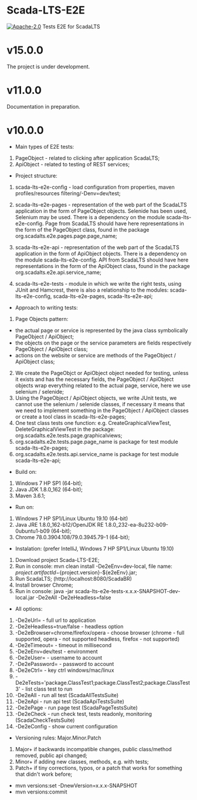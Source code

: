 # Scada-LTS-E2E
[![Apache-2.0](https://img.shields.io/badge/license-Apache%202-blue)](https://github.com/SCADA-LTS/Scada-LTS-E2E/blob/master/LICENSE)
Tests E2E for ScadaLTS

# v15.0.0
The project is under development.

# v11.0.0
Documentation in preparation.

# v10.0.0

* Main types of E2E tests:
1. PageObject - related to clicking after application ScadaLTS;
2. ApiObject - related to testing of REST services;

* Project structure:
1. scada-lts-e2e-config - load configuration from properties, maven profiles/resources filtering/-Denv=dev/test;

2. scada-lts-e2e-pages - representation of the web part of the ScadaLTS application in the form of PageObject objects. Selenide has been used, Selenium may be used. There is a dependency on the module scada-lts-e2e-config. Page from ScadaLTS should have here representations in the form of the PageObject class, found in the package org.scadalts.e2e.pages.page.page_name;

3. scada-lts-e2e-api - representation of the web part of the ScadaLTS application in the form of ApiObject objects. There is a dependency on the module scada-lts-e2e-config. API from ScadaLTS should have here representations in the form of the ApiObject class, found in the package org.scadalts.e2e.api.service_name;

4. scada-lts-e2e-tests - module in which we write the right tests, using JUnit and Hamcrest, there is also a relationship to the modules: scada-lts-e2e-config, scada-lts-e2e-pages, scada-lts-e2e-api;


* Approach to writing tests:
1. Page Objects pattern:
- the actual page or service is represented by the java class symbolically PageObject / ApiObject;
- the objects on the page or the service parameters are fields respectively PageObject / ApiObject class;
- actions on the website or service are methods of the PageObject / ApiObject class;
2. We create the PageObjct or ApiObject object needed for testing, unless it exists and has the necessary fields, the PageObject / ApiObject objects wrap everything related to the actual page, service, here we use selenium / selenide;
3. Using the PageObject / ApiObject objects, we write JUnit tests, we cannot use the selenium / selenide classes, if necessary it means that we need to implement something in the PageObject / ApiObject classes or create a tool class in scada-lts-e2e-pages;
4. One test class tests one function: e.g. CreateGraphicalViewTest, DeleteGraphicalViewTest in the package: org.scadalts.e2e.tests.page.graphicalviews;
5. org.scadalts.e2e.tests.page.page_name is package for test module scada-lts-e2e-pages;
6. org.scadalts.e2e.tests.api.service_name is package for test module scada-lts-e2e-api;

* Build on:
1. Windows 7 HP SP1 (64-bit);
2. Java JDK 1.8.0_162 (64-bit);
3. Maven 3.6.1;

* Run on:
1. Windows 7 HP SP1/Linux Ubuntu 19.10 (64-bit)
2. Java JRE 1.8.0_162-b12/OpenJDK RE 1.8.0_232-ea-8u232-b09-0ubuntu1-b09 (64-bit);
3. Chrome 78.0.3904.108/79.0.3945.79-1 (64-bit);

* Instalation: (prefer IntelliJ, Windows 7 HP SP1/Linux Ubuntu 19.10)
1. Download project Scada-LTS-E2E;
2. Run in console: mvn clean install -De2eEnv=dev-local, file name: ${project.artifactId}-${project.version}-${e2eEnv}.jar;
3. Run ScadaLTS; (http://localhost:8080/ScadaBR)
4. Install browser Chrome;
5. Run in console: java -jar scada-lts-e2e-tests-x.x.x-SNAPSHOT-dev-local.jar -De2eAll -De2eHeadless=false


* All options:
1. -De2eUrl= - full url to application
2. -De2eHeadless=true/false - headless option
3. -De2eBrowser=chrome/firefox/opera - choose browser (chrome - full supported, opera - not supported headless, firefox - not supported)
4. -De2eTimeout= - timeout in millisecond 
5. -De2eEnv=dev/test - environment 
6. -De2eUser= - username to account
7. -De2ePassword= - password to account 
8. -De2eCtrl= - key ctrl windows/mac/linux
9. -De2eTests='package.ClassTest1;package.ClassTest2;package.ClassTest3' - list class test to run
10. -De2eAll - run all test (ScadaAllTestsSuite)
11. -De2eApi - run api test (ScadaApiTestsSuite)
12. -De2ePage - run page test (ScadaPageTestsSuite)
13. -De2eCheck - run check test, tests readonly, monitoring (ScadaCheckTestsSuite)
14. -De2eConfig - show current configuration

* Versioning rules: Major.Minor.Patch
1. Major+ if backwards incompatible changes, public class/method removed, public api changed;
2. Minor+ if adding new classes, methods, e.g. with tests;
3. Patch+ if tiny corrections, typos, or a patch that works for something that didn't work before;

- mvn versions:set -DnewVersion=x.x.x-SNAPSHOT
- mvn versions:commit
